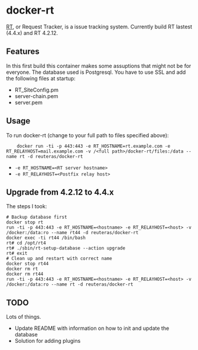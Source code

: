 # docker-rt

[RT](https://www.bestpractical.com/rt/), or Request Tracker, is a issue tracking system. Currently build RT lastest (4.4.x) and RT 4.2.12.

## Features

In this first build this container makes some assuptions that might not be for everyone. The database used is Postgresql. You have to use SSL and add the following files at startup:

* RT_SiteConfig.pm
* server-chain.pem
* server.pem

## Usage

To run docker-rt (change to your full path to files specified above):

        docker run -ti -p 443:443 -e RT_HOSTNAME=rt.example.com -e RT_RELAYHOST=mail.example.com -v /<full path>/docker-rt/files:/data --name rt -d reuteras/docker-rt

* `-e RT_HOSTNAME=<RT server hostname>`
* `-e RT_RELAYHOST=<Postfix relay host>`

## Upgrade from 4.2.12 to 4.4.x

The steps I took:

    # Backup database first
    docker stop rt
    run -ti -p 443:443 -e RT_HOSTNAME=<hostname> -e RT_RELAYHOST=<host> -v /docker:/data:ro --name rt44 -d reuteras/docker-rt
    docker exec -ti rt44 /bin/bash
    rt# cd /opt/rt4
    rt# ./sbin/rt-setup-database --action upgrade
    rt# exit
    # Clean up and restart with correct name
    docker stop rt44
    docker rm rt
    docker rm rt44
    run -ti -p 443:443 -e RT_HOSTNAME=<hostname> -e RT_RELAYHOST=<host> -v /docker:/data:ro --name rt -d reuteras/docker-rt

## TODO
Lots of things.

* Update README with information on how to init and update the database
* Solution for adding plugins
